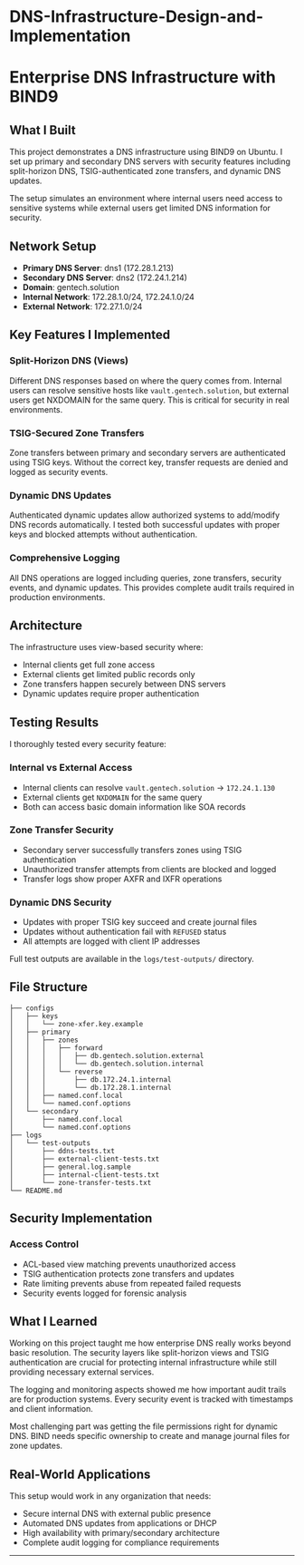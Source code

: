 # DNS-Infrastructure-Design-and-Implementation

# Enterprise DNS Infrastructure with BIND9

## What I Built

This project demonstrates a DNS infrastructure using BIND9 on Ubuntu. I set up primary and secondary DNS servers with security features including split-horizon DNS, TSIG-authenticated zone transfers, and dynamic DNS updates.

The setup simulates an environment where internal users need access to sensitive systems while external users get limited DNS information for security.

## Network Setup

- **Primary DNS Server**: dns1 (172.28.1.213)
- **Secondary DNS Server**: dns2 (172.24.1.214) 
- **Domain**: gentech.solution
- **Internal Network**: 172.28.1.0/24, 172.24.1.0/24
- **External Network**: 172.27.1.0/24

## Key Features I Implemented

### Split-Horizon DNS (Views)
Different DNS responses based on where the query comes from. Internal users can resolve sensitive hosts like `vault.gentech.solution`, but external users get NXDOMAIN for the same query. This is critical for security in real environments.

### TSIG-Secured Zone Transfers
Zone transfers between primary and secondary servers are authenticated using TSIG keys. Without the correct key, transfer requests are denied and logged as security events.

### Dynamic DNS Updates
Authenticated dynamic updates allow authorized systems to add/modify DNS records automatically. I tested both successful updates with proper keys and blocked attempts without authentication.

### Comprehensive Logging
All DNS operations are logged including queries, zone transfers, security events, and dynamic updates. This provides complete audit trails required in production environments.

## Architecture

The infrastructure uses view-based security where:
- Internal clients get full zone access
- External clients get limited public records only
- Zone transfers happen securely between DNS servers
- Dynamic updates require proper authentication

## Testing Results

I thoroughly tested every security feature:

### Internal vs External Access
- Internal clients can resolve `vault.gentech.solution` → `172.24.1.130`
- External clients get `NXDOMAIN` for the same query
- Both can access basic domain information like SOA records

### Zone Transfer Security
- Secondary server successfully transfers zones using TSIG authentication
- Unauthorized transfer attempts from clients are blocked and logged
- Transfer logs show proper AXFR and IXFR operations

### Dynamic DNS Security
- Updates with proper TSIG key succeed and create journal files
- Updates without authentication fail with `REFUSED` status
- All attempts are logged with client IP addresses

Full test outputs are available in the `logs/test-outputs/` directory.

## File Structure
```
├── configs
│   ├── keys
│   │   └── zone-xfer.key.example
│   ├── primary
│   │   ├── zones
│   │   │   ├── forward
│   │   │   │   ├── db.gentech.solution.external
│   │   │   │   └── db.gentech.solution.internal
│   │   │   └── reverse
│   │   │       ├── db.172.24.1.internal
│   │   │       └── db.172.28.1.internal
│   │   ├── named.conf.local
│   │   └── named.conf.options
│   └── secondary
│       ├── named.conf.local
│       └── named.conf.options
├── logs
│   └── test-outputs
│       ├── ddns-tests.txt
│       ├── external-client-tests.txt
│       ├── general.log.sample
│       ├── internal-client-tests.txt
│       └── zone-transfer-tests.txt
└── README.md
```


## Security Implementation

### Access Control
- ACL-based view matching prevents unauthorized access
- TSIG authentication protects zone transfers and updates
- Rate limiting prevents abuse from repeated failed requests
- Security events logged for forensic analysis

## What I Learned

Working on this project taught me how enterprise DNS really works beyond basic resolution. The security layers like split-horizon views and TSIG authentication are crucial for protecting internal infrastructure while still providing necessary external services.

The logging and monitoring aspects showed me how important audit trails are for production systems. Every security event is tracked with timestamps and client information.

Most challenging part was getting the file permissions right for dynamic DNS. BIND needs specific ownership to create and manage journal files for zone updates.

## Real-World Applications

This setup would work in any organization that needs:
- Secure internal DNS with external public presence
- Automated DNS updates from applications or DHCP
- High availability with primary/secondary architecture
- Complete audit logging for compliance requirements

---
